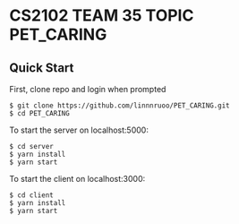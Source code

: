 # CS2102 TEAM 35 TOPIC PET_CARING

## Quick Start
First, clone repo and login when prompted
```
$ git clone https://github.com/linnnruoo/PET_CARING.git
$ cd PET_CARING
```
To start the server on localhost:5000:
```
$ cd server
$ yarn install
$ yarn start
```
To start the client on localhost:3000:
```
$ cd client
$ yarn install
$ yarn start
```
